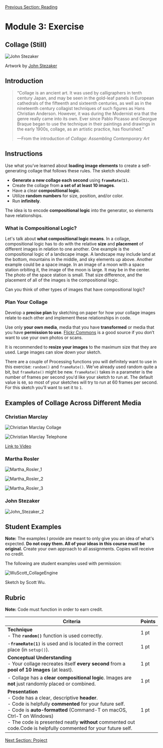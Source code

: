 [Previous Section: Reading](1_READING.md)

# Module 3: Exercise

## Collage (Still)

![John Stezaker](images/John_Stezaker.jpg)

Artwork by [John Stezaker](https://en.wikipedia.org/wiki/John_Stezaker)

## Introduction

> “Collage is an ancient art. It was used  by calligraphers in tenth century Japan, and may be seen in the  gold-leaf panels in European cathedrals of the fifteenth and sixteenth  centuries, as well as in the nineteenth century collagist techniques of  such figures as Hans Christian Anderson. However, it was during the  Modernist era that the genre really came into its own. Ever since Pablo  Picasso and Georgue Braque began to use the technique in their paintings and drawings in the early 1900s, collage, as an artistic practice, has  flourished.”
>
> —From the introduction of *Collage: Assembling Contemporary Art*

## Instructions

Use what you’ve learned about **loading image elements** to create a self-generating collage that follows these rules. The sketch should:

- **Generate a new collage each second** using **`frameRate(1)`.**
- Create the collage from **a set of at least 10 images**.
- Have a clear **compositional logic**.
- Utilize **random numbers** for size, position, and/or color.
- Run **infinitely**.

The idea is to encode **compositional logic** into the generator, so elements have relationships.

### What is Compositional Logic?

Let's talk about  **what compositional logic means**. In a collage, compositional logic has to do with the relative **size** and **placement** of different images in relation to one another. One example is the compositional logic of a landscape image. A landscape may include land at the bottom, mountains in the middle, and sky elements up above.  Another example could be a space image. In an image of a moon with a  space station orbiting it,  the image of the moon is large. It may be in the center. The photo of the space station is small. That size  difference, and the placement of all of the images is the compositional  logic.

Can you think of other types of images that have compositional  logic?

### Plan Your Collage

Develop a **precise plan** by sketching on paper for how your collage images relate to each other and implement these relationships in code.

Use only **your own media**, media that you have **transformed** or media that you have **permission to use**. [Flickr Commons](https://www.flickr.com/commons) is a good source if you don’t want to use your own photos or scans.

It is recommended to **resize your images** to the maximum size that they are used. Large images can slow down your sketch.

There are a couple of Processing functions you will definitely want to use in this exercise: `random()` and `frameRate()`. We've already used random quite a bit, but `frameRate()` might be new. `frameRate()` takes in a parameter is the number of frames per second you'd like your sketch to run at. The default value is `60`, so most of your sketches will try to run at 60 frames per second. For this sketch you'll want to set it to `1`.

## Examples of Collage Across Different Media

### Christian Marclay

![Christian Marclay Collage](images/Christian_Marclay_Collage.jpg)

![Christian Marclay Telephone](images/Christian_Marclay_Telephone.png)

[Link to Video](https://vimeo.com/176259496)

### Martha Rosler

![Martha_Rosler_1](images/Martha_Rosler_1.jpg)

![Martha_Rosler_2](images/Martha_Rosler_2.jpg)

![Martha_Rosler_3](images/Martha_Rosler_3.jpg)

### John Stezaker

![John_Stezaker_2](images/John_Stezaker_2.jpg)

## Student Examples

**Note:** The examples I provide are meant to only give you an idea of what's expected. **Do not copy them. All of your ideas in this course must be original.** Create your own approach to all assignments. Copies will receive no credit.

The following are student examples used with permission:

![WuScott_CollageEngine](images/WuScott_CollageEngine.gif)

Sketch by Scott Wu.

## Rubric

**Note:** Code must function in order to earn credit.

| Criteria                                                     | Points |
| ------------------------------------------------------------ | ------ |
| **Technique**<br />- The **`random()`** function is used correctly. | 1 pt   |
| -**`frameRate(1)`** is used and is located in the correct place (in `setup()`). | 1 pt   |
| **Conceptual Understanding**<br />- Your collage recreates itself **every second** from a **pool of 10 images** (at least). | 1 pt   |
| - Collage has a **clear compositional logic**. Images are **not** just randomly placed or combined. | 1 pt   |
| **Presentation**<br />- Code has a clear, descriptive **header**.<br />- Code is helpfully **commented** for your future self.<br />- Code is **auto-formatted** (Command-T on macOS, Ctrl-T on Windows)<br />- The code is presented neatly **without** commented out code.Code is helpfully commented for your future self. | 1 pt   |

[Next Section: Project](3_PROJECT.md)

